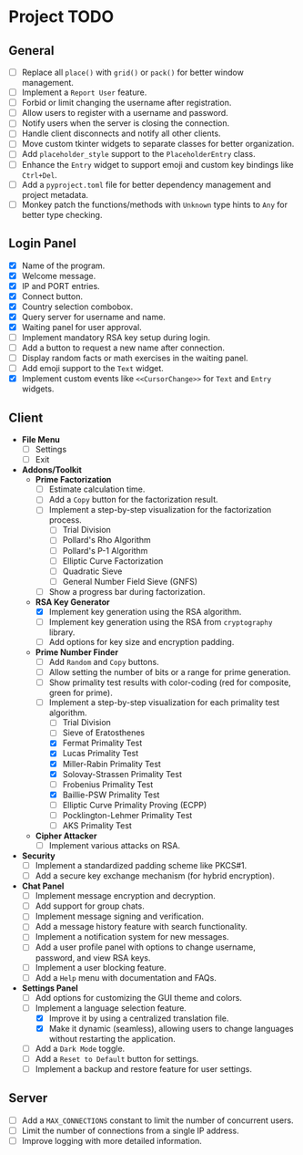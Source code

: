 # Project TODO

## General
- [ ] Replace all `place()` with `grid()` or `pack()` for better window management.
- [ ] Implement a `Report User` feature.
- [ ] Forbid or limit changing the username after registration.
- [ ] Allow users to register with a username and password.
- [ ] Notify users when the server is closing the connection.
- [ ] Handle client disconnects and notify all other clients.
- [ ] Move custom tkinter widgets to separate classes for better organization.
- [ ] Add `placeholder_style` support to the `PlaceholderEntry` class.
- [ ] Enhance the `Entry` widget to support emoji and custom key bindings like `Ctrl+Del`.
- [ ] Add a `pyproject.toml` file for better dependency management and project metadata.
- [ ] Monkey patch the functions/methods with `Unknown` type hints to `Any` for better type checking.

## Login Panel
- [X] Name of the program.
- [X] Welcome message.
- [X] IP and PORT entries.
- [X] Connect button.
- [X] Country selection combobox.
- [X] Query server for username and name.
- [X] Waiting panel for user approval.
- [ ] Implement mandatory RSA key setup during login.
- [ ] Add a button to request a new name after connection.
- [ ] Display random facts or math exercises in the waiting panel.
- [ ] Add emoji support to the `Text` widget.
- [X] Implement custom events like `<<CursorChange>>` for `Text` and `Entry` widgets.

## Client
- **File Menu**
  - [ ] Settings
  - [ ] Exit
- **Addons/Toolkit**
  - **Prime Factorization**
    - [ ] Estimate calculation time.
    - [ ] Add a `Copy` button for the factorization result.
    - [ ] Implement a step-by-step visualization for the factorization process.
      - [ ] Trial Division
      - [ ] Pollard's Rho Algorithm
      - [ ] Pollard's P-1 Algorithm
      - [ ] Elliptic Curve Factorization
      - [ ] Quadratic Sieve
      - [ ] General Number Field Sieve (GNFS)
    - [ ] Show a progress bar during factorization.
  - **RSA Key Generator**
    - [X] Implement key generation using the RSA algorithm.
    - [ ] Implement key generation using the RSA from `cryptography` library.
    - [ ] Add options for key size and encryption padding.
  - **Prime Number Finder**
    - [ ] Add `Random` and `Copy` buttons.
    - [ ] Allow setting the number of bits or a range for prime generation.
    - [ ] Show primality test results with color-coding (red for composite, green for prime).
    - [ ] Implement a step-by-step visualization for each primality test algorithm.
      - [ ] Trial Division
      - [ ] Sieve of Eratosthenes
      - [X] Fermat Primality Test
      - [X] Lucas Primality Test
      - [X] Miller-Rabin Primality Test
      - [X] Solovay-Strassen Primality Test
      - [ ] Frobenius Primality Test
      - [X] Baillie-PSW Primality Test
      - [ ] Elliptic Curve Primality Proving (ECPP)
      - [ ] Pocklington-Lehmer Primality Test
      - [ ] AKS Primality Test
  - **Cipher Attacker**
    - [ ] Implement various attacks on RSA.
- **Security**
  - [ ] Implement a standardized padding scheme like PKCS#1.
  - [ ] Add a secure key exchange mechanism (for hybrid encryption).
- **Chat Panel**
  - [ ] Implement message encryption and decryption.
  - [ ] Add support for group chats.
  - [ ] Implement message signing and verification.
  - [ ] Add a message history feature with search functionality.
  - [ ] Implement a notification system for new messages.
  - [ ] Add a user profile panel with options to change username, password, and view RSA keys.
  - [ ] Implement a user blocking feature.
  - [ ] Add a `Help` menu with documentation and FAQs.
- **Settings Panel**
  - [ ] Add options for customizing the GUI theme and colors.
  - [ ] Implement a language selection feature.
    - [X] Improve it by using a centralized translation file.
    - [X] Make it dynamic (seamless), allowing users to change languages without restarting the application.
  - [ ] Add a `Dark Mode` toggle.
  - [ ] Add a `Reset to Default` button for settings.
  - [ ] Implement a backup and restore feature for user settings.

## Server
- [ ] Add a `MAX_CONNECTIONS` constant to limit the number of concurrent users.
- [ ] Limit the number of connections from a single IP address.
- [ ] Improve logging with more detailed information.